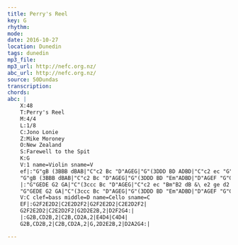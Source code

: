 ```yaml
---
title: Perry's Reel
key: G
rhythm: 
mode:
date: 2016-10-27
location: Dunedin
tags: dunedin
mp3_file:
mp3_url: http://nefc.org.nz/
abc_url: http://nefc.org.nz/
source: 50Dundas
transcription:
chords: 
abc: |
    X:48
    T:Perry's Reel
    M:4/4
    L:1/8
    C:Jono Lonie
    Z:Mike Moroney
    O:New Zealand
    S:Farewell to the Spit
    K:G
    V:1 name=Violin sname=V
    ef|:"G"gB (3BBB dBAB|"C"c2 Bc "D"AGEG|"G"(3DDD BD ADBD|"C"c2 ec "G"Bc"D"Af|
    "G"gB (3BBB dBAB|"C"c2 Bc "D"AGEG|"G"(3DDD BD "Em"ADBD|"D"AGEF "G"G3 G:|
    |:"G"GEDE G2 GA|"C"(3ccc Bc "D"AGEG|"C"c2 ec "Bm"B2 dB &\ e2 ge d2 fd|"Am"AGAB "D"AGEF &\cBcd cBAB|
    "G"GEDE G2 GA|"C"(3ccc Bc "D"AGEG|"G"(3DDD BD "Em"ADBD|"D"AGEF "G"G4:|
    V:C clef=bass middle=D name=Cello sname=C
    EF|:G2F2E2D2|C2E2D2F2|G2F2E2D2|C2E2D2F2|
    G2F2E2D2|C2E2D2F2|G2D2E2B,2|D2F2G4:|
    |:G2B,CD2B,2|C2B,CD2A,2|E4D4|C4D4|
    G2B,CD2B,2|C2B,CD2A,2|G,2D2E2B,2|D2A2G4:|

---
```

